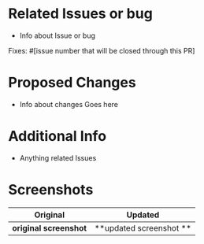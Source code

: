 # Related Issues or bug
  - Info about Issue or bug

Fixes: #[issue number that will be closed through this PR]

# Proposed Changes
 - Info about changes Goes here
 
# Additional Info
  - Anything related Issues 
  
# Screenshots

 Original           | Updated
 :--------------------: |:--------------------:
 **original screenshot** | **updated screenshot **|